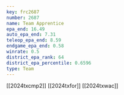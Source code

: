 ```yaml
---
key: frc2687
number: 2687
name: Team Apprentice
epa_end: 16.49
auto_epa_end: 7.31
teleop_epa_end: 8.59
endgame_epa_end: 0.58
winrate: 0.5
district_epa_rank: 64
district_epa_percentile: 0.6596
type: Team
---
```

[[2024txcmp2]]
[[2024txfor]]
[[2024txwac]]
